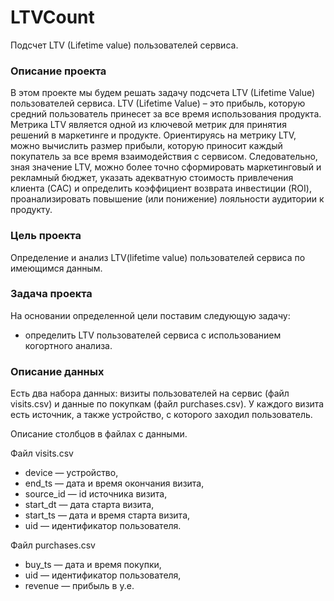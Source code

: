 ﻿# LTVCount
Подсчет LTV (Lifetime value) пользователей сервиса.
### Описание проекта
В этом проекте мы будем решать задачу подсчета LTV (Lifetime Value) пользователей сервиса. 
LTV (Lifetime Value) – это прибыль, которую средний пользователь принесет за все время использования продукта.
Метрика LTV является одной из ключевой метрик для принятия решений в маркетинге и продукте. 
Ориентируясь на метрику LTV, можно вычислить размер прибыли, которую приносит каждый покупатель за все время взаимодействия с сервисом.
Следовательно, зная значение LTV, можно более точно сформировать маркетинговый и рекламный бюджет, указать адекватную стоимость привлечения клиента (CAC) и определить коэффициент возврата инвестиции (ROI), проанализировать повышение (или понижение) лояльности аудитории к продукту.
### Цель проекта
Определение и анализ LTV(lifetime value) пользователей сервиса по имеющимся данным.
### Задача проекта
На основании определенной цели поставим следующую задачу:
- определить LTV пользователей сервиса с использованием когортного анализа.
### Описание данных
Есть два набора данных: визиты пользователей на сервис (файл visits.csv) и данные по покупкам (файл purchases.csv). У каждого визита есть источник, а также устройство, с которого заходил пользователь.

Описание столбцов в файлах с данными.

Файл visits.csv

- device — устройство,
- end_ts — дата и время окончания визита,
- source_id — id источника визита,
- start_dt — дата старта визита,
- start_ts — дата и время старта визита,
- uid — идентификатор пользователя.

Файл purchases.csv

- buy_ts — дата и время покупки,
- uid — идентификатор пользователя,
- revenue — прибыль в y.e.